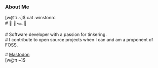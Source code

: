 ### About Me

[w@π ~]$ cat .winstonrc   
\# 🌱 👾 🏎️ 🎾 <!-- :f91w: --> <img src="https://cdn.fosstodon.org/custom_emojis/images/000/765/390/original/f262a763a31e27d9.png" height="15"> <!-- :arch: --> <img src="https://cdn.fosstodon.org/custom_emojis/images/000/090/050/original/ae5ab97b259fe17d.png" height="15">
    
\# Software developer with a passion for tinkering.  
\# I contribute to open source projects when I can and am a proponent of FOSS.

\# <a rel="me" href="https://fosstodon.org/@winston">Mastodon</a>  
[w@π ~]$ <!-- :idle: --> <img src="https://cdn.fosstodon.org/custom_emojis/images/000/068/439/original/34414397f51ab00b.png" height="15">

